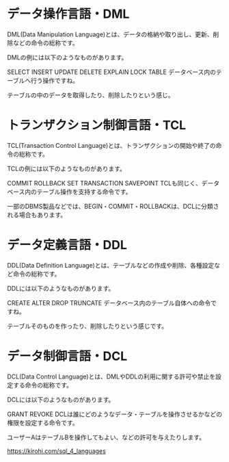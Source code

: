 # データ操作言語・DML
  DML(Data Manipulation Language)とは、データの格納や取り出し、更新、削除などの命令の総称です。

DMLの例には以下のようなものがあります。

SELECT
INSERT
UPDATE
DELETE
EXPLAIN
LOCK TABLE
データベース内のテーブルへ行う操作ですね。

テーブルの中のデータを取得したり、削除したりという感じ。


# トランザクション制御言語・TCL
  TCL(Transaction Control Language)とは、トランザクションの開始や終了の命令の総称です。

TCLの例には以下のようなものがあります。

COMMIT
ROLLBACK
SET TRANSACTION
SAVEPOINT
TCLも同じく、データベース内のテーブル操作を支持する命令です。

一部のDBMS製品などでは、BEGIN・COMMIT・ROLLBACKは、DCLに分類される場合もあります。


# データ定義言語・DDL
  DDL(Data Definition Language)とは、テーブルなどの作成や削除、各種設定など命令の総称です。

DDLには以下のようなものがあります。

CREATE
ALTER
DROP
TRUNCATE
データベース内のテーブル自体への命令ですね。

テーブルそのものを作ったり、削除したりという感じです。

# データ制御言語・DCL
  DCL(Data Control Language)とは、DMLやDDLの利用に関する許可や禁止を設定する命令の総称です。

DCLには以下のようなものがあります。

GRANT
REVOKE
DCLは誰にどのようなデータ・テーブルを操作させるかなどの権限を設定する命令です。

ユーザーAはテーブルBを操作してもよい、などの許可を与えたりします。

https://kirohi.com/sql_4_languages